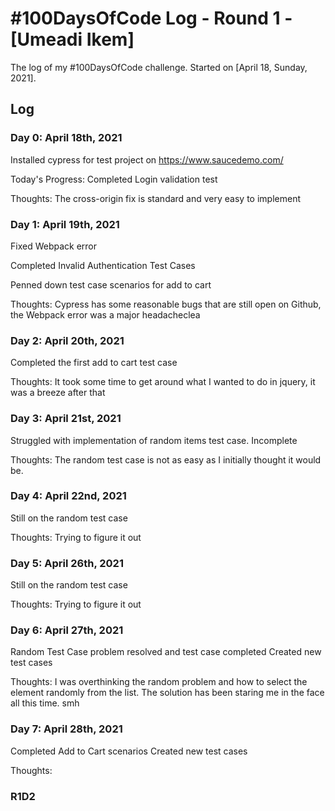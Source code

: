 # #100DaysOfCode Log - Round 1 - [Umeadi Ikem]

The log of my #100DaysOfCode challenge. Started on [April 18, Sunday, 2021].

## Log

### Day 0: April 18th, 2021
Installed cypress for test project on https://www.saucedemo.com/

Today's Progress: Completed Login validation test

Thoughts: The cross-origin fix is standard and very easy to implement


### Day 1: April 19th, 2021

Fixed Webpack error

Completed Invalid Authentication Test Cases

Penned down test case scenarios for add to cart

Thoughts: Cypress has some reasonable bugs that are still open on Github, the Webpack error was a major headacheclea

### Day 2: April 20th, 2021

Completed the first add to cart test case

Thoughts: It took some time to get around what I wanted to do in jquery, it was a breeze after that

### Day 3: April 21st, 2021
Struggled with implementation of random items test case. Incomplete

Thoughts: The random test case is not as easy as I initially thought it would be.

### Day 4: April 22nd, 2021

Still on the random test case

Thoughts: Trying to figure it out

### Day 5: April 26th, 2021
Still on the random test case

Thoughts: Trying to figure it out

### Day 6: April 27th, 2021
Random Test Case problem resolved and test case completed
Created new test cases

Thoughts: I was overthinking the random problem and how to select the element randomly from the list. The solution has been staring me in the face all this time. smh

### Day 7: April 28th, 2021
Completed Add to Cart scenarios
Created new test cases

Thoughts:

### R1D2
